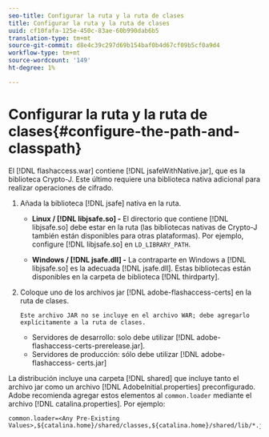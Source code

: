 ```yaml
---
seo-title: Configurar la ruta y la ruta de clases
title: Configurar la ruta y la ruta de clases
uuid: cf10fafa-125e-450c-83ae-60b990dab6b5
translation-type: tm+mt
source-git-commit: d8e4c39c297d69b154baf0b4d67cf09b5cf0a9d4
workflow-type: tm+mt
source-wordcount: '149'
ht-degree: 1%

---
```



# Configurar la ruta y la ruta de clases{#configure-the-path-and-classpath}

El [!DNL flashaccess.war] contiene [!DNL jsafeWithNative.jar], que es la biblioteca Crypto-J. Este último requiere una biblioteca nativa adicional para realizar operaciones de cifrado.

1. Añada la biblioteca [!DNL jsafe] nativa en la ruta.

   * **Linux /  [!DNL libjsafe.so] -** El directorio que contiene  [!DNL libjsafe.so] debe estar en la ruta (las bibliotecas nativas de Crypto-J también están disponibles para otras plataformas). Por ejemplo, configure [!DNL libjsafe.so] en `LD_LIBRARY_PATH`.

   * **Windows /  [!DNL jsafe.dll] -** La contraparte en Windows a  [!DNL libjsafe.so] es la adecuada  [!DNL jsafe.dll].
   Estas bibliotecas están disponibles en la carpeta de biblioteca [!DNL thirdparty].
1. Coloque uno de los archivos jar [!DNL adobe-flashaccess-certs] en la ruta de clases.

       Este archivo JAR no se incluye en el archivo WAR; debe agregarlo explícitamente a la ruta de clases.
   
   * Servidores de desarrollo: solo debe utilizar [!DNL adobe-flashaccess-certs-prerelease.jar].
   * Servidores de producción: sólo debe utilizar [!DNL adobe-flashaccess- certs.jar]

La distribución incluye una carpeta [!DNL shared] que incluye tanto el archivo jar como un archivo [!DNL AdobeInitial.properties] preconfigurado. Adobe recomienda agregar estos elementos al `common.loader` mediante el archivo [!DNL catalina.properties]. Por ejemplo:

```
common.loader=<Any Pre-Existing Values>,${catalina.home}/shared/classes,${catalina.home}/shared/lib/*.jar
```


